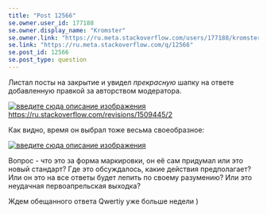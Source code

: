 ```yaml
---
title: "Post 12566"
se.owner.user_id: 177188
se.owner.display_name: "Kromster"
se.owner.link: "https://ru.meta.stackoverflow.com/users/177188/kromster"
se.link: "https://ru.meta.stackoverflow.com/q/12566"
se.post_id: 12566
se.post_type: question
---
```

<p>Листал посты на закрытие и увидел <em>прекрасную</em> шапку на ответе добавленную правкой за авторством модератора.</p>
<p><a href="https://i.stack.imgur.com/TlPCI.png" rel="nofollow noreferrer"><img src="https://i.stack.imgur.com/TlPCI.png" alt="введите сюда описание изображения" /></a><a href="https://ru.stackoverflow.com/revisions/1509445/2">https://ru.stackoverflow.com/revisions/1509445/2</a></p>
<p>Как видно, время он выбрал тоже весьма своеобразное:</p>
<p><a href="https://i.stack.imgur.com/9Qb1y.png" rel="nofollow noreferrer"><img src="https://i.stack.imgur.com/9Qb1y.png" alt="введите сюда описание изображения" /></a></p>
<p>Вопрос - что это за форма маркировки, он её сам придумал или это новый стандарт? Где это обсуждалось, какие действия предполагает? Или он это на все ответы будет лепить по своему разумению? Или это неудачная первоапрельская выходка?</p>
<p>Ждем обещанного ответа Qwertiy уже больше недели )</p>

